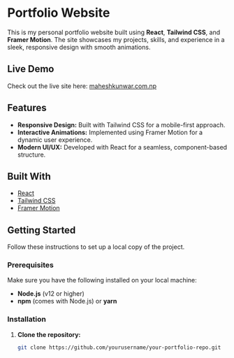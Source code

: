# Portfolio Website

This is my personal portfolio website built using **React**, **Tailwind CSS**, and **Framer Motion**. The site showcases my projects, skills, and experience in a sleek, responsive design with smooth animations.

## Live Demo

Check out the live site here: [maheshkunwar.com.np](https://www.maheshkunwar.com.np/)

## Features

- **Responsive Design:** Built with Tailwind CSS for a mobile-first approach.
- **Interactive Animations:** Implemented using Framer Motion for a dynamic user experience.
- **Modern UI/UX:** Developed with React for a seamless, component-based structure.

## Built With

- [React](https://reactjs.org/)
- [Tailwind CSS](https://tailwindcss.com/)
- [Framer Motion](https://www.framer.com/motion/)

## Getting Started

Follow these instructions to set up a local copy of the project.

### Prerequisites

Make sure you have the following installed on your local machine:
- **Node.js** (v12 or higher)
- **npm** (comes with Node.js) or **yarn**

### Installation

1. **Clone the repository:**

   ```bash
   git clone https://github.com/yourusername/your-portfolio-repo.git
